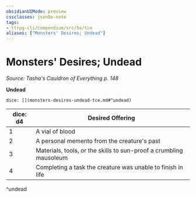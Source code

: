 ```yaml
---
obsidianUIMode: preview
cssclasses: json5e-note
tags:
- ttrpg-cli/compendium/src/5e/tce
aliases: ["Monsters' Desires; Undead"]
---
```

# Monsters' Desires; Undead
*Source: Tasha's Cauldron of Everything p. 148* 

**Undead**

`dice: [](monsters-desires-undead-tce.md#^undead)`

| dice: d4 | Desired Offering |
|----------|------------------|
| 1 | A vial of blood |
| 2 | A personal memento from the creature's past |
| 3 | Materials, tools, or the skills to sun-proof a crumbling mausoleum |
| 4 | Completing a task the creature was unable to finish in life |
^undead